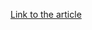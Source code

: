 [Link to the article](https://blog.talosintelligence.com/offlrouter-virus-causes-upload-confidential-documents-to-virustotal/)
